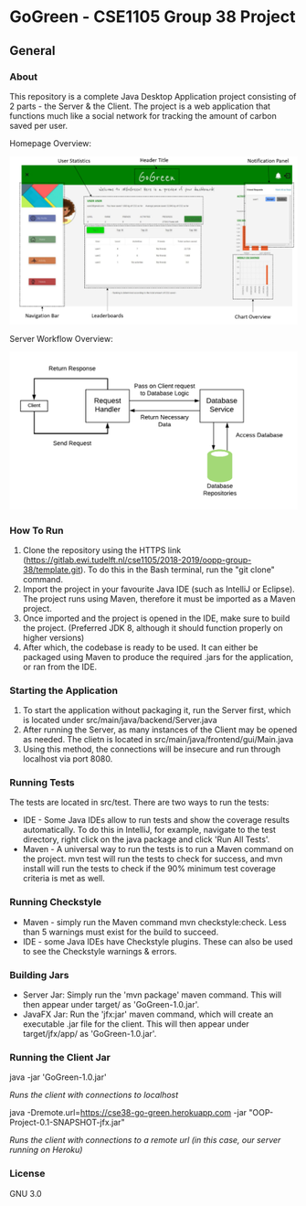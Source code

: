 # GoGreen - CSE1105 Group 38 Project

## General
### About
This repository is a complete Java Desktop Application project consisting of 2 parts - the Server & the Client.
The project is a web application that functions much like a social network for tracking the amount of carbon saved per user.

Homepage Overview:

<img src="doc/app-preview/homepage-overview.png"  width="600">

Server Workflow Overview:

<img src="doc/app-preview/server-overview.png"  width="600">


### How To Run
1. Clone the repository using the HTTPS link (https://gitlab.ewi.tudelft.nl/cse1105/2018-2019/oopp-group-38/template.git).
To do this in the Bash terminal, run the "git clone" command.
2. Import the project in your favourite Java IDE (such as IntelliJ or Eclipse). The project runs using Maven, therefore
it must be imported as a Maven project.
3. Once imported and the project is opened in the IDE, make sure to build the project. (Preferred JDK 8, although it should
function properly on higher versions)
4. After which, the codebase is ready to be used. It can either be packaged using Maven to produce the required .jars for the application,
or ran from the IDE.

### Starting the Application
1. To start the application without packaging it, run the Server first, which is located under src/main/java/backend/Server.java
2. After running the Server, as many instances of the Client may be opened as needed. The clietn is located in src/main/java/frontend/gui/Main.java
3. Using this method, the connections will be insecure and run through localhost via port 8080.

### Running Tests
The tests are located in src/test. There are two ways to run the tests:
* IDE - Some Java IDEs allow to run tests and show the coverage results automatically. To do this in IntelliJ, for example, navigate to the test directory,
right click on the java package and click 'Run All Tests'.
* Maven - A universal way to run the tests is to run a Maven command on the project. mvn test will run the tests to check for success, and mvn install will
run the tests to check if the 90% minimum test coverage criteria is met as well.

### Running Checkstyle
* Maven - simply run the Maven command mvn checkstyle:check. Less than 5 warnings must exist for the build to succeed.
* IDE - some Java IDEs have Checkstyle plugins. These can also be used to see the Checkstyle warnings & errors.

### Building Jars
* Server Jar: Simply run the 'mvn package' maven command. This will then appear under target/ as 'GoGreen-1.0.jar'.
* JavaFX Jar: Run the 'jfx:jar' maven command, which will create an executable .jar file for the client.
This will then appear under target/jfx/app/ as 'GoGreen-1.0.jar'.

### Running the Client Jar
java -jar 'GoGreen-1.0.jar'

*Runs the client with connections to localhost*

java -Dremote.url=https://cse38-go-green.herokuapp.com -jar "OOP-Project-0.1-SNAPSHOT-jfx.jar"

*Runs the client with connections to a remote url (in this case, our server running on Heroku)*


### License
GNU 3.0